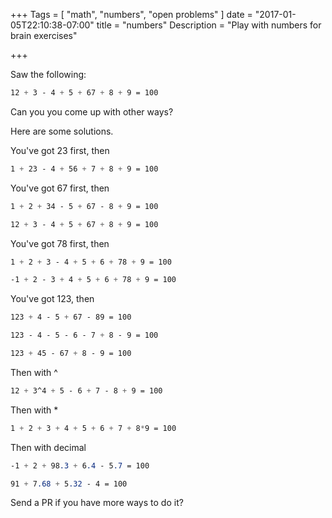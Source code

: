 +++
Tags = [
  "math",
  "numbers",
  "open problems"
]
date = "2017-01-05T22:10:38-07:00"
title = "numbers"
Description = "Play with numbers for brain exercises"

+++

Saw the following:
~~~css
12 + 3 - 4 + 5 + 67 + 8 + 9 = 100
~~~
Can you you come up with other ways?



Here are some solutions.

You've got 23 first, then
~~~css
1 + 23 - 4 + 56 + 7 + 8 + 9 = 100
~~~

You've got 67 first, then
~~~css
1 + 2 + 34 - 5 + 67 - 8 + 9 = 100
~~~

~~~css
12 + 3 - 4 + 5 + 67 + 8 + 9 = 100
~~~

You've got 78 first, then
~~~css
1 + 2 + 3 - 4 + 5 + 6 + 78 + 9 = 100
~~~

~~~css
-1 + 2 - 3 + 4 + 5 + 6 + 78 + 9 = 100
~~~

You've got 123, then
~~~css
123 + 4 - 5 + 67 - 89 = 100
~~~

~~~css
123 - 4 - 5 - 6 - 7 + 8 - 9 = 100
~~~

~~~css
123 + 45 - 67 + 8 - 9 = 100
~~~

Then with ^
~~~css
12 + 3^4 + 5 - 6 + 7 - 8 + 9 = 100
~~~

Then with *
~~~css
1 + 2 + 3 + 4 + 5 + 6 + 7 + 8*9 = 100
~~~

Then with decimal
~~~css
-1 + 2 + 98.3 + 6.4 - 5.7 = 100
~~~

~~~css
91 + 7.68 + 5.32 - 4 = 100
~~~

Send a PR if you have more ways to do it?
